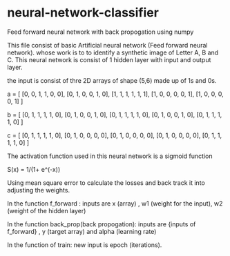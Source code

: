 # neural-network-classifier
Feed forward neural network with back propogation using numpy 


This file consist of basic Artificial neural network (Feed forward neural network). whose work is to to identify a synthetic image of Letter A, B and C. 
This neural network is consist of 1 hidden layer with input and output layer.

the input is consist of thre 2D arrays of shape (5,6) made up of 1s and 0s.

a = [
    [0, 0, 1, 1, 0, 0],
    [0, 1, 0, 0, 1, 0],
    [1, 1, 1, 1, 1, 1],
    [1, 0, 0, 0, 0, 1],
    [1, 0, 0, 0, 0, 1]
]

b = [
    [0, 1, 1, 1, 1, 0],
    [0, 1, 0, 0, 1, 0],
    [0, 1, 1, 1, 1, 0],
    [0, 1, 0, 0, 1, 0],
    [0, 1, 1, 1, 1, 0]
]

c = [
    [0, 1, 1, 1, 1, 0],
    [0, 1, 0, 0, 0, 0],
    [0, 1, 0, 0, 0, 0],
    [0, 1, 0, 0, 0, 0],
    [0, 1, 1, 1, 1, 0]
]


The activation function used in this neural network is a sigmoid function 

S(x) = 1/(1+ e^(-x))

Using mean square error to calculate the losses and back track it into adjusting the weights.

In the function f_forward :
inputs are x (array) , w1 (weight for the input), w2 (weight of the hidden layer)

In the function back_prop(back propogation):
inputs are {inputs of f_forward} , y (target array) and alpha (learning rate)

In the function of train:
new input is epoch (iterations).


